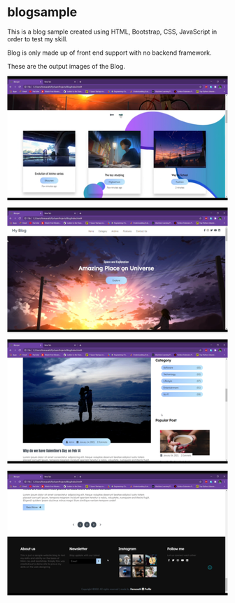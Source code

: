 # blogsample
This is a blog sample created using HTML, Bootstrap, CSS, JavaScript in order to test my skill.

Blog is only made up of front end support with no backend framework.

These are the output images of the Blog.

![](blog.png)

![](blog0.png)

![](blog2.png)

![](blog3.png)
